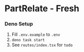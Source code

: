 # PartRelate - Fresh

### Deno Setup

1. Fill `.env.example` to `.env`
1. `deno task start`
1. See `routes/index.tsx` for `todo`